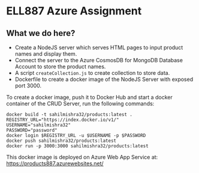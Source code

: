 # ELL887 Azure Assignment

## What we do here?
- Create a NodeJS server which serves HTML pages to input product names and display them.
- Connect the server to the Azure CosmosDB for MongoDB Database Account to store the product names.
- A script `createCollection.js`  to create collection to store data.
- Dockerfile to create a docker image of the NodeJS Server with exposed port 3000. 

To create a docker image, push it to Docker Hub and start a docker container of the CRUD Server, run the following commands:
```
docker build -t sahilmishra32/products:latest .
REGISTRY_URL="https://index.docker.io/v1/"
USERNAME="sahilmishra32"
PASSWORD="password"
docker login $REGISTRY_URL -u $USERNAME -p $PASSWORD
docker push sahilmishra32/products:latest
docker run -p 3000:3000 sahilmishra32/products:latest
```

This docker image is deployed on Azure Web App Service at: https://products887.azurewebsites.net/
